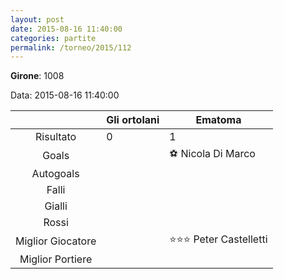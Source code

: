 ```yaml
---
layout: post
date: 2015-08-16 11:40:00
categories: partite
permalink: /torneo/2015/112
---
```

**Girone**: 1008

Data: 2015-08-16 11:40:00

| | Gli ortolani | Ematoma |
|:-----:|-----|-----|
Risultato|0|1
Goals||⚽ Nicola Di Marco<br/>
Autogoals||
Falli||
Gialli||
Rossi||
Miglior Giocatore||⭐⭐⭐ Peter Castelletti<br/>
Miglior Portiere||